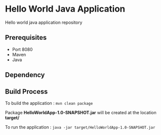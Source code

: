 # Hello World Java Application 

Hello world java application repository 

## Prerequisites

- Port 8080 
- Maven 
- Java 

## Dependency 

## Build Process 

To build the application : ``mvn clean package``

Package **HelloWorldApp-1.0-SNAPSHOT.jar** will be created at the location **target/**

To run the application : ``java -jar target/HelloWorldApp-1.0-SNAPSHOT.jar``
